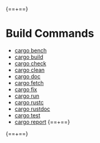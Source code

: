 {==+==}
# Build Commands
* [cargo bench](cargo-bench.md)
* [cargo build](cargo-build.md)
* [cargo check](cargo-check.md)
* [cargo clean](cargo-clean.md)
* [cargo doc](cargo-doc.md)
* [cargo fetch](cargo-fetch.md)
* [cargo fix](cargo-fix.md)
* [cargo run](cargo-run.md)
* [cargo rustc](cargo-rustc.md)
* [cargo rustdoc](cargo-rustdoc.md)
* [cargo test](cargo-test.md)
* [cargo report](cargo-report.md)
{==+==}

{==+==}

